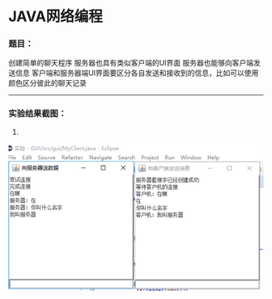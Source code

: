 # JAVA网络编程

### 题目：

创建简单的聊天程序
服务器也具有类似客户端的UI界面
服务器也能够向客户端发送信息
客户端和服务器端UI界面要区分各自发送和接收到的信息，比如可以使用颜色区分彼此的聊天记录

------------------
 ### 实验结果截图：
1.  
![](https://github.com/123012013021/javaSpace/blob/master/GUI/img/1.png)

